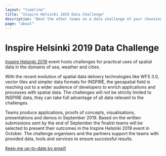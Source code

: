 ```yaml
---
layout: "timeline"
title: "Inspire Helsinki 2019 Data Challenge"
description: "Beat the other teams on a data challenge of your choosing in September 2019"
page: "about"
---
```

# Inspire Helsinki 2019 Data Challenge

[Inspire Helsinki 2019](https://www.inspire-helsinki-2019.fi/) event hosts challenges for practical uses of spatial data in the domains of sea, weather and cities.

With the recent evolution of spatial data delivery technologies like WFS 3.0, vector tiles and simpler data formats for INSPIRE, the geospatial field is reaching out to a wider audience of developers to enrich applications and processes with spatial data. The challenges will not be strictly limited to INSPIRE data, they can take full advantage of all data relevant to the challenges.

Teams produce applications, proofs of concepts, visualisations, presentations and demos in September 2019. Based on the written submissions sent by the end of September the finalist teams will be selected to present their outcomes in the Inspire Helsinki 2019 event in October. The challenge organisers and the partners support the teams with provided data, tools and services to ensure successful results.

<a href="https://link.webropolsurveys.com/S/F7B2F6F30E8DE049" class="btn btn-info btn-sm">Keep me up-to-date by email!</a>
